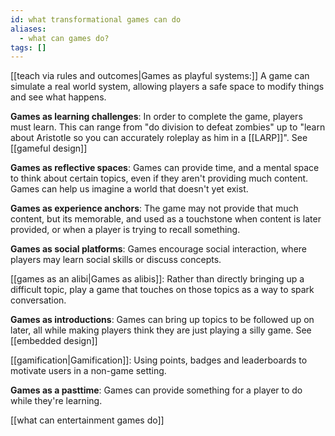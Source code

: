 ```yaml
---
id: what transformational games can do
aliases:
  - what can games do?
tags: []
---
```

[[teach via rules and outcomes|Games as playful systems:]] A game can simulate a real world system, allowing players a safe space to modify things and see what happens.

**Games as learning challenges**: In order to complete the game, players must learn. This can range from "do division to defeat zombies" up to "learn about Aristotle so you can accurately roleplay as him in a [[LARP]]". See [[gameful design]]

**Games as reflective spaces**: Games can provide time, and a mental space to think about certain topics, even if they aren't providing much content. Games can help us imagine a world that doesn't yet exist.

**Games as experience anchors**: The game may not provide that much content, but its memorable, and used as a touchstone when content is later provided, or when a player is trying to recall something.

**Games as social platforms**: Games encourage social interaction, where players may learn social skills or discuss concepts.

[[games as an alibi|Games as alibis]]: Rather than directly bringing up a difficult topic, play a game that touches on those topics as a way to spark conversation.

**Games as introductions**: Games can bring up topics to be followed up on later, all while making players think they are just playing a silly game. See [[embedded design]]

[[gamification|Gamification]]: Using points, badges and leaderboards to motivate users in a non-game setting.

**Games as a pasttime**: Games can provide something for a player to do while they're learning.

[[what can entertainment games do]]